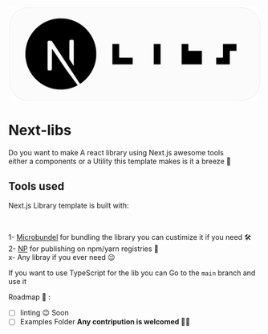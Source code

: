 <div align="center">
<img src="./next-libs.png" width="500px" />
</div>

# Next-libs

Do you want to make A react library using Next.js awesome tools <br/> either a components or a Utility this template makes is it a breeze 🚀

## Tools used

<p>Next.js Library template is built with:</p><br/>

1- [Microbundel](https://github.com/developit/microbundle) for bundling the library you can custimize it if you need 🛠<br/>
2- [NP](https://github.com/sindresorhus/np) for publishing on npm/yarn registries 🚀<br/>
x- Any libray if you ever need 😉 <br/>

If you want to use TypeScript for the lib you can Go to the `main` branch and use it


Roadmap 🚂 :
- [ ] linting  😉 Soon
- [ ] Examples Folder  <b>Any contripution is welcomed ✌🏻</b>
